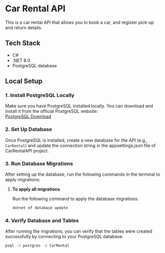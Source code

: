 # Car Rental API

This is a car rental API that allows you to book a car, and register pick-up and return details. 

## Tech Stack

- C#
- .NET 8.0
- PostgreSQL database

## Local Setup

### 1. Install PostgreSQL Locally

Make sure you have PostgreSQL installed locally. You can download and install it from the official PostgreSQL website:  
[PostgreSQL Download](https://www.postgresql.org/download/)

### 2. Set Up Database

Once PostgreSQL is installed, create a new database for the API (e.g., `CarRental`) and update the connection string in the appsettings.json file of CarRentalAPI project.

### 3. Run Database Migrations

After setting up the database, run the following commands in the terminal to apply migrations:

1. **To apply all migrations**

    Run the following command to apply the database migrations:

    ```bash
    dotnet ef database update
    ```

### 4. Verify Database and Tables

After running the migrations, you can verify that the tables were created successfully by connecting to your PostgreSQL database:

```bash
psql -U postgres -d CarRental
